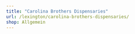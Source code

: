 ```yaml
---
title: "Carolina Brothers Dispensaries"
url: /lexington/carolina-brothers-dispensaries/
shop: Allgemein
---
```

